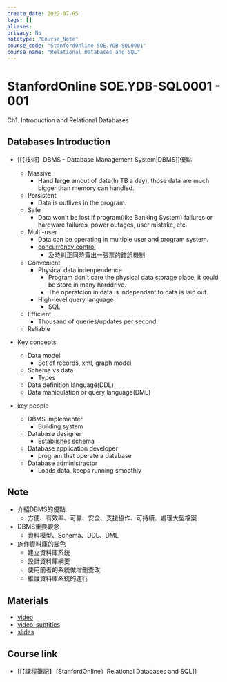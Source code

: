 ```yaml
---
create_date: 2022-07-05
tags: []	
aliases:
privacy: No
notetype: "Course_Note"
course_code: "StanfordOnline SOE.YDB-SQL0001"
course_name: "Relational Databases and SQL"
---
```


# StanfordOnline SOE.YDB-SQL0001 - 001

Ch1. Introduction and Relational Databases

## Databases Introduction

- [[【技術】DBMS - Database Management System|DBMS]]優點
	- Massive
		- Hand **large** amout of data(In TB a day), those data are much bigger than memory can handled.
	- Persistent
		- Data is outlives in the program.
	- Safe
		- Data won't be lost if program(like Banking System) failures or hardware failures, power outages, user mistake, etc.
	- Multi-user
		- Data can be operating in multiple user and program system.
		- [concurrency control](https://zh.wikipedia.org/zh-tw/%E5%B9%B6%E5%8F%91%E6%8E%A7%E5%88%B6)
			- 及時糾正同時賣出一張票的錯誤機制
	- Convenient
		- Physical data indenpendence
			- Program don't care the physical data storage place, it could be store in many harddrive.
			- The operatcion in data is independant to data is laid out.
		- High-level query language
			- SQL
	- Efficient
		- Thousand of queries/updates per second.
	- Reliable

- Key concepts
	- Data model
		- Set of records, xml, graph model
	- Schema vs data
		- Types
	- Data definition language(DDL)
	- Data manipulation or query language(DML)

- key people
	- DBMS implementer
		- Building system
	- Database designer
		- Establishes schema
	- Database application developer
		- program that operate a database
	- Database administractor
		- Loads data, keeps running smoothly

## Note

- 介紹DBMS的優點: 
	- 方便、有效率、可靠、安全、支援協作、可持續、處理大型檔案
- DBMS重要觀念
	- 資料模型、Schema、DDL、DML
- 施作資料庫的腳色
	- 建立資料庫系統
	- 設計資料庫綱要
	- 使用前者的系統做增刪查改
	- 維護資料庫系統的運行

## Materials

- [video](https://edx-video.net/StanfordOnlineSOE.YDB-SQL0001-V001200_DTH.mp4)
- [video_subtitles](https://courses.edx.org/courses/course-v1:StanfordOnline+SOE.YDB-SQL0001+2T2020/xblock/block-v1:StanfordOnline+SOE.YDB-SQL0001+2T2020+type@video+block@137a1075e3b34f22bf7ccb89af4679f3/handler/transcript/download)
- [slides](https://courses.edx.org/asset-v1:StanfordOnline+SOE.YDB-SQL0001+2T2020+type@asset+block@CourseIntro.pdf)

## Course link

- [[【課程筆記】〔StanfordOnline〕Relational Databases and SQL]]